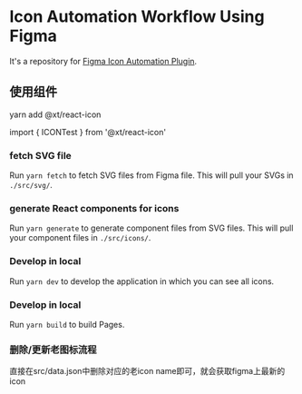 # Icon Automation Workflow Using Figma

It's a repository for [Figma Icon Automation Plugin](https://github.com/leadream/figma-icon-automation).

## 使用组件
yarn add @xt/react-icon

import { ICONTest } from '@xt/react-icon'



### fetch SVG file
Run `yarn fetch` to fetch SVG files from Figma file. This will pull your SVGs in `./src/svg/`.

### generate React components for icons
Run `yarn generate` to generate component files from SVG files. This will pull your component files in `./src/icons/`.

### Develop in local
Run `yarn dev` to develop the application in which you can see all icons.

### Develop in local
Run `yarn build` to build Pages.

### 删除/更新老图标流程
直接在src/data.json中删除对应的老icon name即可，就会获取figma上最新的icon
